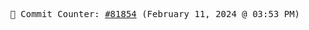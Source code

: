 <p align="center">
    <samp>
        📮 Commit Counter: <a href="https://github.com/Javascript-void0/Javascript-void0/commits/main">#81854</a> (February 11, 2024 @ 03:53 PM)
    </samp>
</p>